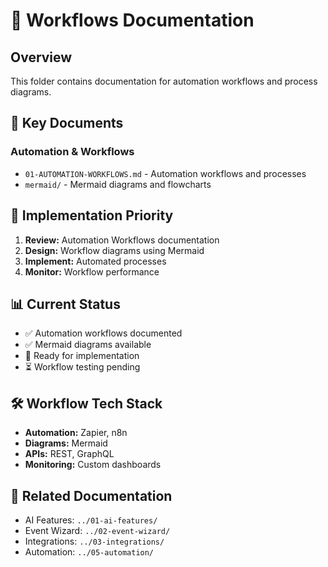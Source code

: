 # 🔄 Workflows Documentation

## Overview
This folder contains documentation for automation workflows and process diagrams.

## 📁 Key Documents

### Automation & Workflows
- `01-AUTOMATION-WORKFLOWS.md` - Automation workflows and processes
- `mermaid/` - Mermaid diagrams and flowcharts

## 🎯 Implementation Priority
1. **Review:** Automation Workflows documentation
2. **Design:** Workflow diagrams using Mermaid
3. **Implement:** Automated processes
4. **Monitor:** Workflow performance

## 📊 Current Status
- ✅ Automation workflows documented
- ✅ Mermaid diagrams available
- 🔄 Ready for implementation
- ⏳ Workflow testing pending

## 🛠️ Workflow Tech Stack
- **Automation:** Zapier, n8n
- **Diagrams:** Mermaid
- **APIs:** REST, GraphQL
- **Monitoring:** Custom dashboards

## 🔗 Related Documentation
- AI Features: `../01-ai-features/`
- Event Wizard: `../02-event-wizard/`
- Integrations: `../03-integrations/`
- Automation: `../05-automation/`